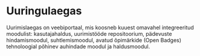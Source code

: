 Uuringulaegas
=============

Uurimislaegas on veebiportaal, mis koosneb kuuest omavahel integreeritud moodulist: kasutajahaldus, uurimistööde repositoorium, pädevuste hindamismoodul, suhtlemismoodul, avatud õpimärkide (Open Badges) tehnoloogial põhinev auhindade moodul ja haldusmoodul.
